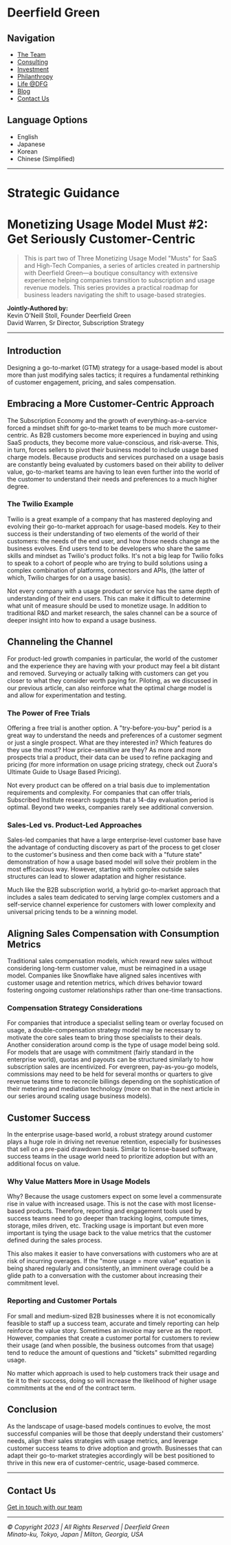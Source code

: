# Deerfield Green

## Navigation
- [The Team](team.md)
- [Consulting](consulting.md)
- [Investment](investment.md)
- [Philanthropy](philanthropy.md)
- [Life @DFG](life.md)
- [Blog](blog.md)
- [Contact Us](contact.md)

## Language Options
- English
- Japanese
- Korean
- Chinese (Simplified)

---

# Strategic Guidance

# Monetizing Usage Model Must #2: Get Seriously Customer-Centric

> This is part two of Three Monetizing Usage Model "Musts" for SaaS and High-Tech Companies, a series of articles created in partnership with Deerfield Green—a boutique consultancy with extensive experience helping companies transition to subscription and usage revenue models. This series provides a practical roadmap for business leaders navigating the shift to usage-based strategies.

**Jointly-Authored by:**  
Kevin O'Neill Stoll, Founder Deerfield Green  
David Warren, Sr Director, Subscription Strategy

---

## Introduction

Designing a go-to-market (GTM) strategy for a usage-based model is about more than just modifying sales tactics; it requires a fundamental rethinking of customer engagement, pricing, and sales compensation.

## Embracing a More Customer-Centric Approach

The Subscription Economy and the growth of everything-as-a-service forced a mindset shift for go-to-market teams to be much more customer-centric. As B2B customers become more experienced in buying and using SaaS products, they become more value-conscious, and risk-averse. This, in turn, forces sellers to pivot their business model to include usage based charge models. Because products and services purchased on a usage basis are constantly being evaluated by customers based on their ability to deliver value, go-to-market teams are having to lean even further into the world of the customer to understand their needs and preferences to a much higher degree.

### The Twilio Example

Twilio is a great example of a company that has mastered deploying and evolving their go-to-market approach for usage-based models. Key to their success is their understanding of two elements of the world of their customers: the needs of the end user, and how those needs change as the business evolves. End users tend to be developers who share the same skills and mindset as Twilio's product folks. It's not a big leap for Twilio folks to speak to a cohort of people who are trying to build solutions using a complex combination of platforms, connectors and APIs, (the latter of which, Twilio charges for on a usage basis).

Not every company with a usage product or service has the same depth of understanding of their end users. This can make it difficult to determine what unit of measure should be used to monetize usage. In addition to traditional R&D and market research, the sales channel can be a source of deeper insight into how to expand a usage business.

## Channeling the Channel

For product-led growth companies in particular, the world of the customer and the experience they are having with your product may feel a bit distant and removed. Surveying or actually talking with customers can get you closer to what they consider worth paying for. Piloting, as we discussed in our previous article, can also reinforce what the optimal charge model is and allow for experimentation and testing.

### The Power of Free Trials

Offering a free trial is another option. A "try-before-you-buy" period is a great way to understand the needs and preferences of a customer segment or just a single prospect. What are they interested in? Which features do they use the most? How price-sensitive are they? As more and more prospects trial a product, their data can be used to refine packaging and pricing (for more information on usage pricing strategy, check out Zuora's Ultimate Guide to Usage Based Pricing).

Not every product can be offered on a trial basis due to implementation requirements and complexity. For companies that can offer trials, Subscribed Institute research suggests that a 14-day evaluation period is optimal. Beyond two weeks, companies rarely see additional conversion.

### Sales-Led vs. Product-Led Approaches

Sales-led companies that have a large enterprise-level customer base have the advantage of conducting discovery as part of the process to get closer to the customer's business and then come back with a "future state" demonstration of how a usage based model will solve their problem in the most efficacious way. However, starting with complex outside sales structures can lead to slower adaptation and higher resistance.

Much like the B2B subscription world, a hybrid go-to-market approach that includes a sales team dedicated to serving large complex customers and a self-service channel experience for customers with lower complexity and universal pricing tends to be a winning model.

## Aligning Sales Compensation with Consumption Metrics

Traditional sales compensation models, which reward new sales without considering long-term customer value, must be reimagined in a usage model. Companies like Snowflake have aligned sales incentives with customer usage and retention metrics, which drives behavior toward fostering ongoing customer relationships rather than one-time transactions.

### Compensation Strategy Considerations

For companies that introduce a specialist selling team or overlay focused on usage, a double-compensation strategy model may be necessary to motivate the core sales team to bring those specialists to their deals. Another consideration around comp is the type of usage model being sold. For models that are usage with commitment (fairly standard in the enterprise world), quotas and payouts can be structured similarly to how subscription sales are incentivized. For evergreen, pay-as-you-go models, commissions may need to be held for several months or quarters to give revenue teams time to reconcile billings depending on the sophistication of their metering and mediation technology (more on that in the next article in our series around scaling usage business models).

## Customer Success

In the enterprise usage-based world, a robust strategy around customer plays a huge role in driving net revenue retention, especially for businesses that sell on a pre-paid drawdown basis. Similar to license-based software, success teams in the usage world need to prioritize adoption but with an additional focus on value.

### Why Value Matters More in Usage Models

Why? Because the usage customers expect on some level a commensurate rise in value with increased usage. This is not the case with most license-based products. Therefore, reporting and engagement tools used by success teams need to go deeper than tracking logins, compute times, storage, miles driven, etc. Tracking usage is important but even more important is tying the usage back to the value metrics that the customer defined during the sales process.

This also makes it easier to have conversations with customers who are at risk of incurring overages. If the "more usage = more value" equation is being shared regularly and consistently, an imminent overage could be a glide path to a conversation with the customer about increasing their commitment level.

### Reporting and Customer Portals

For small and medium-sized B2B businesses where it is not economically feasible to staff up a success team, accurate and timely reporting can help reinforce the value story. Sometimes an invoice may serve as the report. However, companies that create a customer portal for customers to review their usage (and when possible, the business outcomes from that usage) tend to reduce the amount of questions and "tickets" submitted regarding usage.

No matter which approach is used to help customers track their usage and tie it to their success, doing so will increase the likelihood of higher usage commitments at the end of the contract term.

## Conclusion

As the landscape of usage-based models continues to evolve, the most successful companies will be those that deeply understand their customers' needs, align their sales strategies with usage metrics, and leverage customer success teams to drive adoption and growth. Businesses that can adapt their go-to-market strategies accordingly will be best positioned to thrive in this new era of customer-centric, usage-based commerce.

---

## Contact Us
[Get in touch with our team](contact.md)

---

*© Copyright 2023 | All Rights Reserved | Deerfield Green*  
*Minato-ku, Tokyo, Japan | Milton, Georgia, USA*